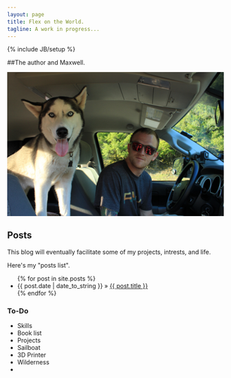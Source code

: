 ```yaml
---
layout: page
title: Flex on the World.
tagline: A work in progress...
---
```

{% include JB/setup %}

##The author and Maxwell.

![Alt text](/assets/andrew_max_intruck.jpg "Author and Dog")


## Posts

This blog will eventually facilitate some of my projects, intrests, and life.

Here's my "posts list".

<ul class="posts">
  {% for post in site.posts %}
    <li><span>{{ post.date | date_to_string }}</span> &raquo; <a href="{{ BASE_PATH }}{{ post.url }}">{{ post.title }}</a></li>
  {% endfor %}
</ul>

### To-Do

- Skills
- Book list
- Projects
- Sailboat
- 3D Printer
- Wilderness
- 

